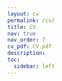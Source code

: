 ```yaml
---
layout: cv
permalink: /cv/
title: CV
nav: true
nav_order: 7
cv_pdf: CV.pdf
description: 
toc:
  sidebar: left
---
```

